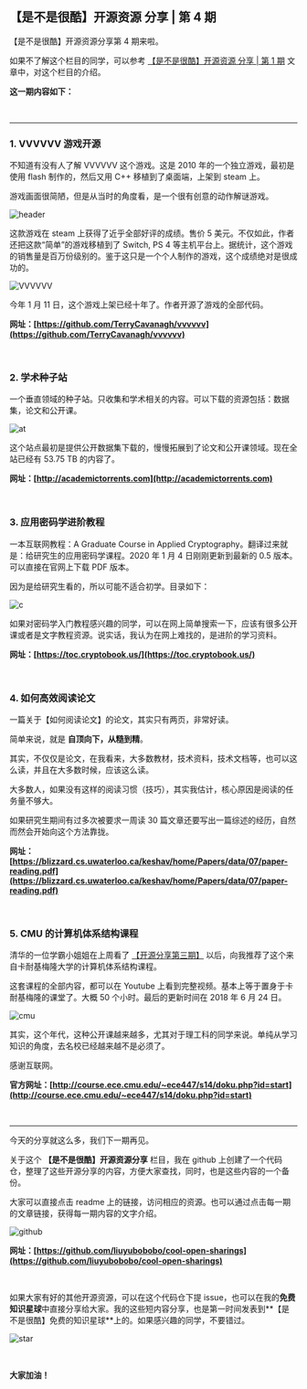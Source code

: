 ## 【是不是很酷】开源资源 分享 | 第 4 期

【是不是很酷】开源资源分享第 4 期来啦。

如果不了解这个栏目的同学，可以参考 [【是不是很酷】开源资源 分享 | 第 1 期](../001/) 文章中，对这个栏目的介绍。

**这一期内容如下：**

<br/>

---

### 1. VVVVVV 游戏开源

不知道有没有人了解 VVVVVV 这个游戏。这是 2010 年的一个独立游戏，最初是使用 flash 制作的，然后又用 C++ 移植到了桌面端，上架到 steam 上。

游戏画面很简陋，但是从当时的角度看，是一个很有创意的动作解谜游戏。

![header](header.jpg)

这款游戏在 steam 上获得了近乎全部好评的成绩。售价 5 美元。不仅如此，作者还把这款“简单”的游戏移植到了 Switch, PS 4 等主机平台上。据统计，这个游戏的销售量是百万份级别的。鉴于这只是一个个人制作的游戏，这个成绩绝对是很成功的。

![VVVVVV](VVVVVV.png)

今年 1 月 11 日，这个游戏上架已经十年了。作者开源了游戏的全部代码。

**网址：[https://github.com/TerryCavanagh/vvvvvv](https://github.com/TerryCavanagh/vvvvvv)**

<br/>

### 2. 学术种子站

一个垂直领域的种子站。只收集和学术相关的内容。可以下载的资源包括：数据集，论文和公开课。

![at](at.png)

这个站点最初是提供公开数据集下载的，慢慢拓展到了论文和公开课领域。现在全站已经有 53.75 TB 的内容了。

**网址：[http://academictorrents.com](http://academictorrents.com)**

<br/>

### 3. 应用密码学进阶教程

一本互联网教程：A Graduate Course in Applied Cryptography。翻译过来就是：给研究生的应用密码学课程。2020 年 1 月 4 日刚刚更新到最新的 0.5 版本。可以直接在官网上下载 PDF 版本。

因为是给研究生看的，所以可能不适合初学。目录如下：

![c](c.png)

如果对密码学入门教程感兴趣的同学，可以在网上简单搜索一下，应该有很多公开课或者是文字教程资源。说实话，我认为在网上难找的，是进阶的学习资料。

**网址：[https://toc.cryptobook.us/](https://toc.cryptobook.us/)**

<br/>

### 4. 如何高效阅读论文

一篇关于【如何阅读论文】的论文，其实只有两页，非常好读。

简单来说，就是 **自顶向下，从糙到精**。

其实，不仅仅是论文，在我看来，大多数教材，技术资料，技术文档等，也可以这么读，并且在大多数时候，应该这么读。

大多数人，如果没有这样的阅读习惯（技巧），其实我估计，核心原因是阅读的任务量不够大。

如果研究生期间有过多次被要求一周读 30 篇文章还要写出一篇综述的经历，自然而然会开始向这个方法靠拢。

**网址：[https://blizzard.cs.uwaterloo.ca/keshav/home/Papers/data/07/paper-reading.pdf](https://blizzard.cs.uwaterloo.ca/keshav/home/Papers/data/07/paper-reading.pdf)**

<br/>

### 5. CMU 的计算机体系结构课程

清华的一位学霸小姐姐在上周看了 [【开源分享第三期】](../003/) 以后，向我推荐了这个来自卡耐基梅隆大学的计算机体系结构课程。

这套课程的全部内容，都可以在 Youtube 上看到完整视频。基本上等于置身于卡耐基梅隆的课堂了。大概 50 个小时。最后的更新时间在 2018 年 6 月 24 日。

![cmu](cmu.png)

其实，这个年代，这种公开课越来越多，尤其对于理工科的同学来说。单纯从学习知识的角度，去名校已经越来越不是必须了。

感谢互联网。

**官方网址：[http://course.ece.cmu.edu/~ece447/s14/doku.php?id=start](http://course.ece.cmu.edu/~ece447/s14/doku.php?id=start)**

<br/>

---

今天的分享就这么多，我们下一期再见。

关于这个 **【是不是很酷】开源资源分享** 栏目，我在 github 上创建了一个代码仓，整理了这些开源分享的内容，方便大家查找，同时，也是这些内容的一个备份。

大家可以直接点击 readme 上的链接，访问相应的资源。也可以通过点击每一期的文章链接，获得每一期内容的文字介绍。

![github](github.png)

**网址：[https://github.com/liuyubobobo/cool-open-sharings](https://github.com/liuyubobobo/cool-open-sharings)**

<br/>

如果大家有好的其他开源资源，可以在这个代码仓下提 issue，也可以在我的**免费知识星球**中直接分享给大家。我的这些短内容分享，也是第一时间发表到**【是不是很酷】免费的知识星球**上的。如果感兴趣的同学，不要错过。

![star](star.png)

<br/>

**大家加油！**